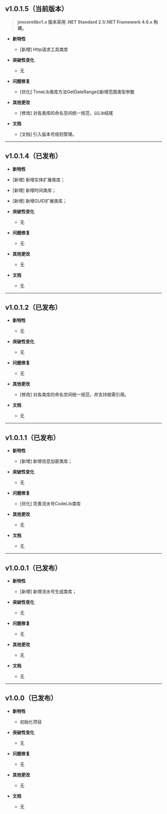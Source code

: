 <!-- > 版本号规则(从1.0.1.5版本开始生效)：`主版本号.次版本号.修订版本号.次修订版本号`

>
>- 新增、优化现有类库，则次修订版本号 `加 1`。
>
>- 只要 `.NET SDK` 版本更新，则当天升级，当天发版，修订版本号 `加 1`。
>
>  
>
>- 如果.NET SDK版本更新，则修订版本号 `加 1`。
>
>- 如果涉及到代码重构/算法变更，则次版本号 `加 1`，修订版本号和次修订版本号 `清 0`。
>
>- 如果.NET SDK主版本号升级，则主版本号 `加 1`。 -->

## v1.0.1.5（当前版本）

> **jvncorelibv1.x 版本采用 .NET Standard 2.1/.NET Framework 4.6.x 构建。**

- **新特性**
  - [新增] Http请求工具类库
  
- **突破性变化**
  - 无
  
- **问题修复**
  - [优化] TimeLib类库方法GetDateRange()新增范围类型参数

- **其他更改**
  - [修改] 对各类库的命名空间统一规范，以Lib结尾

- **文档**
  - [文档] 引入版本号规则管理。
  

---

## v1.0.1.4（已发布）

- **新特性**
- [新增] 新增实体扩展类库；
- [新增] 新增时间类库；
- [新增] 新增GUID扩展类库；
- **突破性变化**
  - 无

- **问题修复**
  - 无

- **其他更改**
  - 无

- **文档**

  - 无

---

## v1.0.1.2（已发布）

- **新特性**
  - 无
- **突破性变化**
  - 无

- **问题修复**
  - 无

- **其他更改**
  - [修改] 对各类库的命名空间统一规范，并支持按需引用。

- **文档**

  - 无

------

## v1.0.1.1（已发布）

- **新特性**
  - [新增] 新增信息加密类库；
- **突破性变化**
  - 无

- **问题修复**
  - [优化] 完善流水号CodeLib类库

- **其他更改**
  - 无

- **文档**

  - 无

------

## v1.0.0.1（已发布）

- **新特性**
  - [新增] 新增流水号生成类库；
- **突破性变化**
  - 无

- **问题修复**
  - 无

- **其他更改**
  - 无

- **文档**

  - 无

------

## v1.0.0（已发布）

- **新特性**
  - 初始化项目
- **突破性变化**
  - 无

- **问题修复**
  - 无

- **其他更改**
  - 无

- **文档**

  - 无